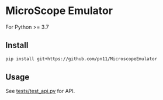 # MicroScope Emulator

For Python >= 3.7

## Install

```sh
pip install git+https://github.com/pn11/MicroscopeEmulator
```

## Usage

See [tests/test_api.py](tests/test_api.py) for API.
